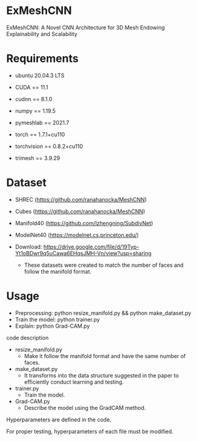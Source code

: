 # ExMeshCNN
ExMeshCNN: A Novel CNN Architecture for 3D Mesh Endowing Explainability and Scalability

# Requirements
- ubuntu 20.04.3 LTS

- CUDA == 11.1
- cudnn == 8.1.0
- numpy == 1.19.5
- pymeshlab == 2021.7
- torch == 1.7.1+cu110
- torchvision == 0.8.2+cu110
- trimesh == 3.9.29

# Dataset
- SHREC (https://github.com/ranahanocka/MeshCNN)
- Cubes (https://github.com/ranahanocka/MeshCNN)
- Manifold40 (https://github.com/lzhengning/SubdivNet)
- ModelNet40 (https://modelnet.cs.princeton.edu/)

- Download: https://drive.google.com/file/d/19Typ-Yt1oBDwr9q5uCawa6EHqsJMH-Vn/view?usp=sharing
  - These datasets were created to match the number of faces and follow the manifold format.

# Usage
- Preprocessing: python resize_manifold.py && python make_dataset.py
- Train the model: python trainer.py
- Explain: python Grad-CAM.py

code description

- resize_manifold.py
  - Make it follow the manifold format and have the same number of faces.
- make_dataset.py
  - It transforms into the data structure suggested in the paper to efficiently conduct learning and testing.
- trainer.py
  - Train the model.
- Grad-CAM.py
  - Describe the model using the GradCAM method.

Hyperparameters are defined in the code.

For proper testing, hyperparameters of each file must be modified.
